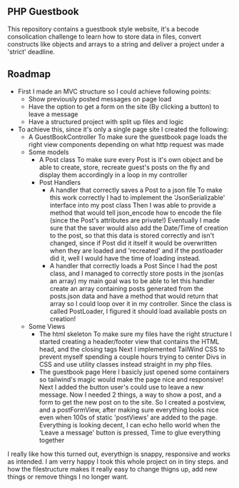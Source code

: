 ## PHP Guestbook
This repository contains a guestbook style website, it's a becode consolication challenge to learn how to store data in files, convert constructs like objects and arrays to a string and deliver a project under a 'strict' deadline.

## Roadmap
- First I made an MVC structure so I could achieve following points:
    - Show previously posted messages on page load
    - Have the option to get a form on the site (By clicking a button) to leave a message
    - Have a structured project with split up files and logic
- To achieve this, since it's only a single page site I created the following:
    - A GuestBookController
        To make sure the guestbook page loads the right view components depending on what http request was made
    - Some models
        - A Post class
            To make sure every Post is it's own object and be able to create, store, recreate guest's posts on the fly and display them accordingly in a loop in my controller
        - Post Handlers
            - A handler that correctly saves a Post to a json file
                To make this work correctly I had to implement the 'JsonSerializable' interface into my post class
                Then I was able to provide a method that would tell json_encode how to encode the file (since the Post's attributes are private!)
                Eventually I made sure that the saver would also add the Date/Time of creation to the post, so that this data is stored correctly and isn't changed, since if Post did it itself it would be overwritten when they are loaded and 'recreated' and if the postloader did it, well I would have the time of loading instead.
            - A handler that correctly loads a Post
                Since I had the post class, and I managed to correctly store posts in the json(as an array) my main goal was to be able to let this handler create an array containing posts generated from the posts.json data and have a method that would return that array so I could loop over it in my controller.
                Since the class is called PostLoader, I figured it should load available posts on creation!
    - Some Views
        - The html skeleton
            To make sure my files have the right structure I started creating a header/footer view that contains the HTML head, and the closing tags
            Next I implemented TailWind CSS to prevent myself spending a couple hours trying to center Divs in CSS and use utility classes instead straight in my php files.
        - The guestbook page
            Here I basicly just opened some containers so tailwind's magic would make the page nice and responsive!
            Next I added the button user's could use to leave a new message.
            Now I needed 2 things, a way to show a post, and a form to get the new post on to the site.
            So I created a postview, and a postFormView, after making sure everything looks nice even when 100s of static 'postViews' are added to the page.
            Everything is looking decent, I can echo hello world when the 'Leave a message' button is pressed, Time to glue everything together

I really like how this turned out, everythign is snappy, responsive and works as intended. I am verry happy I took this whole project on in tiny steps. and how the filestructure makes it really easy to change thigns up, add new things or remove things I no longer want.
